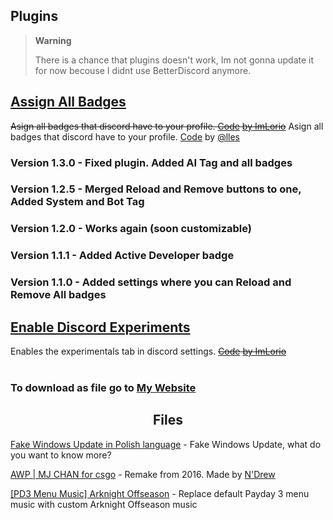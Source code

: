 ## Plugins
> **Warning**
> 
> There is a chance that plugins doesn't work, Im not gonna update it for now becouse I didnt use BetterDiscord anymore.
## [Assign All Badges](https://github.com/BlackusPL/blackuspl.github.io/blob/main/BDPlugins/AsignAllBadges.plugin.js)
~~Asign all badges that discord have to your profile. [Code](https://github.com/ImLorio/All-Discord-Exploits/blob/main/Scripts/GetBadgesAndTag.md#gives-you-all-badges) [by ImLorio](https://github.com/ImLorio)~~
Asign all badges that discord have to your profile. [Code](https://discord.com/channels/603970300668805120/1112809021561381024/1112819116529684651) by [@lles](https://discord.com/users/380045837457162242)
### Version 1.3.0 - Fixed plugin. Added AI Tag and all badges
### Version 1.2.5 - Merged Reload and Remove buttons to one, Added System and Bot Tag
### Version 1.2.0 - Works again (soon customizable)
### Version 1.1.1 - Added Active Developer badge
### Version 1.1.0 - Added settings where you can Reload and Remove All badges 
## [Enable Discord Experiments](https://github.com/BlackusPL/blackuspl.github.io/blob/main/BDPlugins/EnableDiscordExperiments.plugin.js)
Enables the experimentals tab in discord settings. ~~[Code](https://github.com/ImLorio/All-Discord-Exploits/blob/main/Scripts/GetExperiments.md) [by ImLorio](https://github.com/ImLorio)~~
<br><br>
### To download as file go to <a href="https://blackuspl.github.io/">My Website</a>

<h2 align="center">Files</h2>

[Fake Windows Update in Polish language](https://blackuspl.github.io/BDPlugins/win-update-pl) - Fake Windows Update, what do you want to know more?

[AWP | MJ CHAN for csgo](https://www.dropbox.com/s/8l6xpsug8bgajkf/p_awp_mj.zip) - Remake from 2016. Made by [N'Drew](https://steamcommunity.com/sharedfiles/filedetails/?id=779295579)

[[PD3 Menu Music] Arknight Offseason](https://www.dropbox.com/scl/fi/1k8jjvg15fc9aabtcvdmt/Arknight_Offseason.pak?rlkey=3yl4gyihr7jagsa7l6wkboa0b) - Replace default Payday 3 menu music with custom Arknight Offseason music